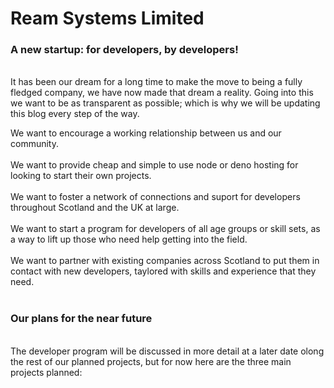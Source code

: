 # Ream Systems Limited #

### A new startup: for developers, by developers! ###

<br> It has been our dream for a long time to make the move to being a fully fledged company, we have now made that dream a reality.
Going into this we want to be as transparent as possible; which is why we will be updating this blog every step of the way. <br>

We want to encourage a working relationship between us and our community. <br><br>
We want to provide cheap and simple to use node or deno hosting for looking to start their own projects. <br><br>
We want to foster a network of connections and suport for developers throughout Scotland and the UK at large. <br><br>
We want to start a program for developers of all age groups or skill sets, as a way to lift up those who need help getting into the field. <br><br>
We want to partner with existing companies across Scotland to put them in contact with new developers, taylored with skills and experience that they need. <br><br>


### Our plans for the near future ###
<br> The developer program will be discussed in more detail at a later date olong the rest of our planned projects, but for now here are the three main projects planned:<br>